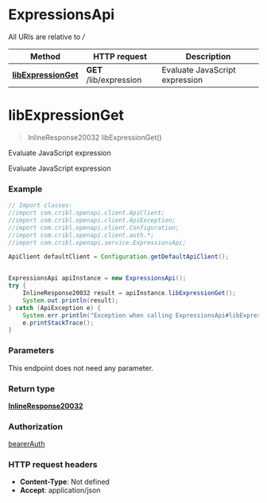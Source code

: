 # ExpressionsApi

All URIs are relative to */*

Method | HTTP request | Description
------------- | ------------- | -------------
[**libExpressionGet**](ExpressionsApi.md#libExpressionGet) | **GET** /lib/expression | Evaluate JavaScript expression

<a name="libExpressionGet"></a>
# **libExpressionGet**
> InlineResponse20032 libExpressionGet()

Evaluate JavaScript expression

Evaluate JavaScript expression

### Example
```java
// Import classes:
//import com.cribl.openapi.client.ApiClient;
//import com.cribl.openapi.client.ApiException;
//import com.cribl.openapi.client.Configuration;
//import com.cribl.openapi.client.auth.*;
//import com.cribl.openapi.service.ExpressionsApi;

ApiClient defaultClient = Configuration.getDefaultApiClient();


ExpressionsApi apiInstance = new ExpressionsApi();
try {
    InlineResponse20032 result = apiInstance.libExpressionGet();
    System.out.println(result);
} catch (ApiException e) {
    System.err.println("Exception when calling ExpressionsApi#libExpressionGet");
    e.printStackTrace();
}
```

### Parameters
This endpoint does not need any parameter.

### Return type

[**InlineResponse20032**](InlineResponse20032.md)

### Authorization

[bearerAuth](../README.md#bearerAuth)

### HTTP request headers

 - **Content-Type**: Not defined
 - **Accept**: application/json

